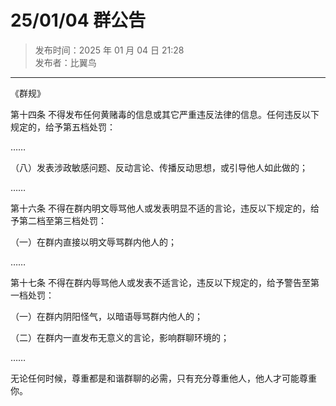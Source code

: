 # 25/01/04 群公告

> 发布时间：2025 年 01 月 04 日 21:28  
  发布者：比翼鸟

---

《群规》

第十四条 不得发布任何黄赌毒的信息或其它严重违反法律的信息。任何违反以下规定的，给予第五档处罚：

……

（八）发表涉政敏感问题、反动言论、传播反动思想，或引导他人如此做的；

……

第十六条 不得在群内明文辱骂他人或发表明显不适的言论，违反以下规定的，给予第二档至第三档处罚：

（一）在群内直接以明文辱骂群内他人的；

……

第十七条 不得在群内辱骂他人或发表不适言论，违反以下规定的，给予警告至第一档处罚：

（一）在群内阴阳怪气，以暗语辱骂群内他人的；

（二）在群内一直发布无意义的言论，影响群聊环境的；

……

无论任何时候，尊重都是和谐群聊的必需，只有充分尊重他人，他人才可能尊重你。
